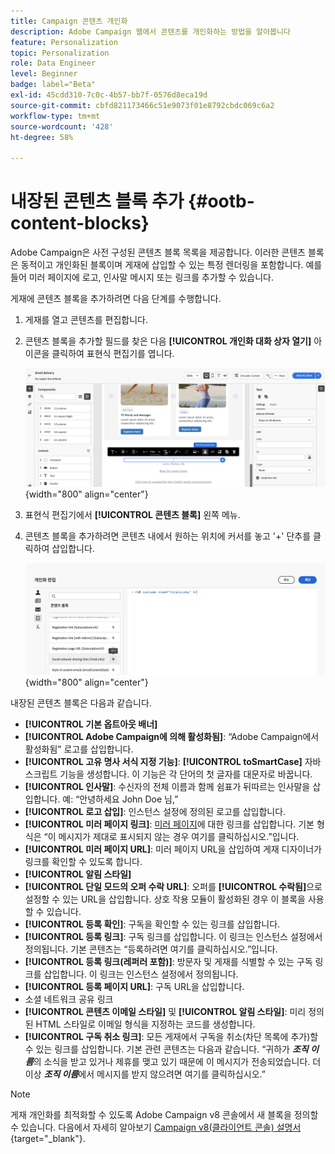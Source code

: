 ```yaml
---
title: Campaign 콘텐츠 개인화
description: Adobe Campaign 웹에서 콘텐츠를 개인화하는 방법을 알아봅니다
feature: Personalization
topic: Personalization
role: Data Engineer
level: Beginner
badge: label="Beta"
exl-id: 45cdd310-7c0c-4b57-bb7f-0576d8eca19d
source-git-commit: cbfd821173466c51e9073f01e8792cbdc069c6a2
workflow-type: tm+mt
source-wordcount: '428'
ht-degree: 58%

---
```


# 내장된 콘텐츠 블록 추가 {#ootb-content-blocks}

Adobe Campaign은 사전 구성된 콘텐츠 블록 목록을 제공합니다. 이러한 콘텐츠 블록은 동적이고 개인화된 블록이며 게재에 삽입할 수 있는 특정 렌더링을 포함합니다. 예를 들어 미러 페이지에 로고, 인사말 메시지 또는 링크를 추가할 수 있습니다.

게재에 콘텐츠 블록을 추가하려면 다음 단계를 수행합니다.

1. 게재를 열고 콘텐츠를 편집합니다.

1. 콘텐츠 블록을 추가할 필드를 찾은 다음 **[!UICONTROL 개인화 대화 상자 열기]** 아이콘을 클릭하여 표현식 편집기를 엽니다.

   ![](assets/content-block-access.png){width="800" align="center"}

1. 표현식 편집기에서 **[!UICONTROL 콘텐츠 블록]** 왼쪽 메뉴.

1. 콘텐츠 블록을 추가하려면 콘텐츠 내에서 원하는 위치에 커서를 놓고 &#39;+&#39; 단추를 클릭하여 삽입합니다.

   ![](assets/content-blocks.png){width="800" align="center"}

내장된 콘텐츠 블록은 다음과 같습니다.

* **[!UICONTROL 기본 옵트아웃 배너]**
* **[!UICONTROL Adobe Campaign에 의해 활성화됨]**: “Adobe Campaign에서 활성화됨” 로고를 삽입합니다.
* **[!UICONTROL 고유 명사 서식 지정 기능]**: **[!UICONTROL toSmartCase]** 자바스크립트 기능을 생성합니다. 이 기능은 각 단어의 첫 글자를 대문자로 바꿉니다.
* **[!UICONTROL 인사말]**: 수신자의 전체 이름과 함께 쉼표가 뒤따르는 인사말을 삽입합니다. 예: “안녕하세요 John Doe 님,”
* **[!UICONTROL 로고 삽입]**: 인스턴스 설정에 정의된 로고를 삽입합니다.
* **[!UICONTROL 미러 페이지 링크]**: [미러 페이지](../email/mirror-page.md)에 대한 링크를 삽입합니다. 기본 형식은 “이 메시지가 제대로 표시되지 않는 경우 여기를 클릭하십시오.”입니다.
* **[!UICONTROL 미러 페이지 URL]**: 미러 페이지 URL을 삽입하여 게재 디자이너가 링크를 확인할 수 있도록 합니다.
* **[!UICONTROL 알림 스타일]**
* **[!UICONTROL 단일 모드의 오퍼 수락 URL]**: 오퍼를 **[!UICONTROL 수락됨]**&#x200B;으로 설정할 수 있는 URL을 삽입합니다. 상호 작용 모듈이 활성화된 경우 이 블록을 사용할 수 있습니다.
* **[!UICONTROL 등록 확인]**: 구독을 확인할 수 있는 링크를 삽입합니다.
* **[!UICONTROL 등록 링크]**: 구독 링크를 삽입합니다. 이 링크는 인스턴스 설정에서 정의됩니다. 기본 콘텐츠는 “등록하려면 여기를 클릭하십시오.”입니다.
* **[!UICONTROL 등록 링크(레퍼러 포함)]**: 방문자 및 게재를 식별할 수 있는 구독 링크를 삽입합니다. 이 링크는 인스턴스 설정에서 정의됩니다.
* **[!UICONTROL 등록 페이지 URL]**: 구독 URL을 삽입합니다.
* 소셜 네트워크 공유 링크
* **[!UICONTROL 콘텐츠 이메일 스타일]** 및 **[!UICONTROL 알림 스타일]**: 미리 정의된 HTML 스타일로 이메일 형식을 지정하는 코드를 생성합니다.
* **[!UICONTROL 구독 취소 링크]**: 모든 게재에서 구독을 취소(차단 목록에 추가)할 수 있는 링크를 삽입합니다. 기본 관련 콘텐츠는 다음과 같습니다. “귀하가 ***조직 이름***&#x200B;의 소식을 받고 있거나 제휴를 맺고 있기 때문에 이 메시지가 전송되었습니다. 더 이상 ***조직 이름***&#x200B;에서 메시지를 받지 않으려면 여기를 클릭하십시오.”

>[!NOTE]
>
>게재 개인화를 최적화할 수 있도록 Adobe Campaign v8 콘솔에서 새 블록을 정의할 수 있습니다. 다음에서 자세히 알아보기 [Campaign v8(클라이언트 콘솔) 설명서](https://experienceleague.adobe.com/docs/campaign/campaign-v8/campaigns/send/personalize/personalization-blocks.html#create-custom-personalization-blocks){target="_blank"}.
